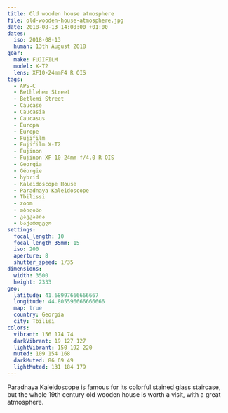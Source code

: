 ```yaml
---
title: Old wooden house atmosphere
file: old-wooden-house-atmosphere.jpg
date: 2018-08-13 14:08:00 +01:00
dates:
  iso: 2018-08-13
  human: 13th August 2018
gear:
  make: FUJIFILM
  model: X-T2
  lens: XF10-24mmF4 R OIS
tags:
  - APS-C
  - Bethlehem Street
  - Betlemi Street
  - Caucase
  - Caucasia
  - Caucasus
  - Europa
  - Europe
  - Fujifilm
  - Fujifilm X-T2
  - Fujinon
  - Fujinon XF 10-24mm f/4.0 R OIS
  - Georgia
  - Géorgie
  - hybrid
  - Kaleidoscope House
  - Paradnaya Kaleidoscope
  - Tbilissi
  - zoom
  - თბილისი
  - კავკასია
  - საქართველო
settings:
  focal_length: 10
  focal_length_35mm: 15
  iso: 200
  aperture: 8
  shutter_speed: 1/35
dimensions:
  width: 3500
  height: 2333
geo:
  latitude: 41.68997666666667
  longitude: 44.805596666666666
  map: true
  country: Georgia
  city: Tbilisi
colors:
  vibrant: 156 174 74
  darkVibrant: 19 127 127
  lightVibrant: 150 192 220
  muted: 109 154 168
  darkMuted: 86 69 49
  lightMuted: 131 184 179
---
```


Paradnaya Kaleidoscope is famous for its colorful stained glass staircase, but the whole 19th century old wooden house is worth a visit, with a great atmosphere.
